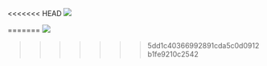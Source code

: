 <<<<<<< HEAD
![](https://timgsa.baidu.com/timg?image&quality=80&size=b9999_10000&sec=1493988496811&di=18c9f6083ec804d75806ce622cf24cd6&imgtype=0&src=http%3A%2F%2Fhiphotos.baidu.com%2Ffeed%2Fpic%2Fitem%2F7dd98d1001e93901b61c631171ec54e736d19687.jpg)

=======
![](https://imgsa.baidu.com/baike/c0%3Dbaike150%2C5%2C5%2C150%2C50/sign=ebd4cdc7ac18972bb737089887a410ec/b8014a90f603738d92b5fdf1b41bb051f919ec62.jpg)
>>>>>>> 5dd1c40366992891cda5c0d0912b1fe9210c2542
